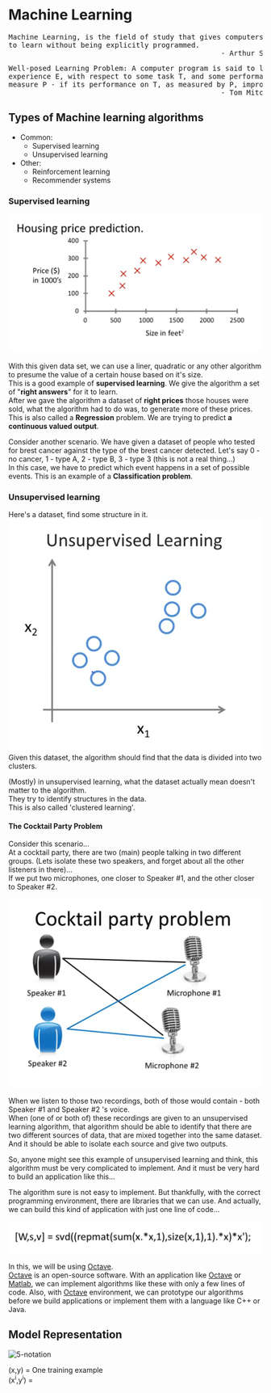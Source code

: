 # Machine Learning 

<pre>
Machine Learning, is the field of study that gives computers the ability 
to learn without being explicitly programmed. 
                                                  - Arthur Samuel (1959)
</pre>

<pre>
Well-posed Learning Problem: A computer program is said to learn from 
experience E, with respect to some task T, and some performance 
measure P - if its performance on T, as measured by P, improves with experience E.
                                                  - Tom Mitchell (1959)
</pre>

## Types of Machine learning algorithms 

+ Common:
  + Supervised learning 
  + Unsupervised learning
+ Other:
    + Reinforcement learning
    + Recommender systems

### Supervised learning

![Plot of prices against the size of houses](\assets\1-housing-price.png "assets/1-housing-price")

With this given data set, we can use a liner, quadratic or any other 
algorithm to presume the value of a certain house based on it's size.   
This is a good example of **supervised learning**. We give the algorithm 
a set of "**right answers**" for it to learn.  
After we gave the algorithm a dataset of **right prices** those houses were
sold, what the algorithm had to do was, to generate more of these prices.
This is also called a **Regression** problem. We are trying to predict 
**a continuous valued output**. 

Consider another scenario. We have given a dataset of people who tested 
for brest cancer against the type of the brest cancer detected. Let's say 
0 - no cancer, 1 - type A, 2 - type B, 3 - type 3 (this is not a real thing...)  
In this case, we have to predict which event happens in a set of possible 
events. This is an example of a **Classification problem**.  

### Unsupervised learning

Here's a dataset, find some structure in it.  
![Clustered plot](\assets\2-clusters.png "assets/2-clusters")  
Given this dataset, the algorithm should find that the data is divided
into two clusters.  

(Mostly) in unsupervised learning, what the dataset actually mean doesn't 
matter to the algorithm.  
They try to identify structures in the data.  
This is also called 'clustered learning'.  

#### The Cocktail Party Problem 

Consider this scenario...   
At a cocktail party, there are two (main) people talking in two different 
groups. (Lets isolate these two speakers, and forget about all the other 
listeners in there)...   
If we put two microphones, one closer to Speaker #1, and the other closer 
to Speaker #2.  

![Cocktail Party](\assets\3-cocktail-party.png "assets/3-cocktail-party")

When we listen to those two recordings, both of those would contain - both 
Speaker #1 and Speaker #2 's voice.  
When (one of or both of) these recordings are given to an unsupervised 
learning algorithm, that algorithm should be able to identify that there 
are two different sources of data, that are mixed together into the same 
dataset. And it should be able to isolate each source and give two outputs.  

So, anyone might see this example of unsupervised learning and think, 
this algorithm must be very complicated to implement. And it must be 
very hard to build an application like this...  

The algorithm sure is not easy to implement. But thankfully, with the 
correct programming environment, there are libraries that we can use. 
And actually, we can build this kind of application with just one line of 
code...  

![A single line of code](\assets\4-one-line.png "assets/4-one-line")

In this, we will be using [Octave](https://www.gnu.org/software/octave).  
[Octave](https://www.gnu.org/software/octave) is an open-source software. 
With an application like [Octave](https://www.gnu.org/software/octave) 
or [Matlab](https://www.mathworks.com/products/matlab.html), we can 
implement algorithms like these with only a few lines of code. Also, with
[Octave](https://www.gnu.org/software/octave) environment, we can prototype 
our algorithms before we build applications or implement them with a 
language like C++ or Java.  

## Model Representation

![5-notation](C:\Projects\studying-ml\assets\5-notation.png "Notations")

(x,y) = One training example  
(x<sup>i</sup>,y<sup>i</sup>) = 
